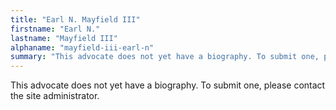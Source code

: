 ```yaml
---
title: "Earl N. Mayfield III"
firstname: "Earl N."
lastname: "Mayfield III"
alphaname: "mayfield-iii-earl-n"
summary: "This advocate does not yet have a biography. To submit one, please contact the site administrator."
---
```

This advocate does not yet have a biography. To submit one, please contact the site administrator.

